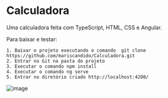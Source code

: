 # Calculadora

Uma calculadora feita com TypeScript, HTML, CSS e Angular.

Para baixar e testar:

	1. Baixar o projeto executando o comando  git clone https://github.com/mariscandido/Calculadora.git
	2. Entrar no Git na pasta do projeto
	3. Executar o comando npm install
	4. Executar o comando ng serve
	5. Entrar no diretório criado http://localhost:4200/
![image](https://github.com/mariscandido/Calculadora/assets/82489881/a8ff9da7-86e8-4c42-b298-bbed702aff0e)
